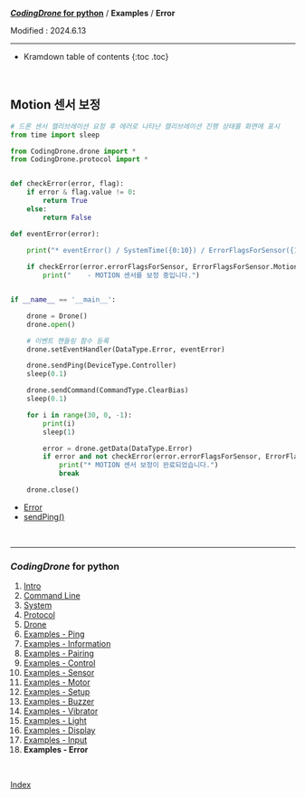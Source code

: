**[*CodingDrone* for python](index.md)** / **Examples** / **Error**

Modified : 2024.6.13

---

* Kramdown table of contents
{:toc .toc}

<br>


<a name="Error_MotionCalibrating"></a>
## Motion 센서 보정

```py
# 드론 센서 캘리브레이션 요청 후 에러로 나타난 캘리브레이션 진행 상태를 화면에 표시
from time import sleep

from CodingDrone.drone import *
from CodingDrone.protocol import *


def checkError(error, flag):
    if error & flag.value != 0:
        return True
    else:
        return False

def eventError(error):
    
    print("* eventError() / SystemTime({0:10}) / ErrorFlagsForSensor({1:032b}) / ErrorFlagsForState({2:032b})".format(error.systemTime, error.errorFlagsForSensor, error.errorFlagsForState))

    if checkError(error.errorFlagsForSensor, ErrorFlagsForSensor.Motion_Calibrating):
        print("    - MOTION 센서를 보정 중입니다.")


if __name__ == '__main__':

    drone = Drone()
    drone.open()

    # 이벤트 핸들링 함수 등록
    drone.setEventHandler(DataType.Error, eventError)

    drone.sendPing(DeviceType.Controller)
    sleep(0.1)

    drone.sendCommand(CommandType.ClearBias)
    sleep(0.1)

    for i in range(30, 0, -1):
        print(i)
        sleep(1)

        error = drone.getData(DataType.Error)
        if error and not checkError(error.errorFlagsForSensor, ErrorFlagsForSensor.Motion_Calibrating):
            print("* MOTION 센서 보정이 완료되었습니다.")
            break

    drone.close()
```

- [Error](04_protocol.md#Error)
- [sendPing()](05_drone.md#sendPing)


<br>


---

<h3><i>CodingDrone</i> for python</H3>

 1. [Intro](01_intro.md)
 2. [Command Line](02_commandline.md)
 3. [System](03_system.md)
 4. [Protocol](04_protocol.md)
 5. [Drone](05_drone.md)
 6. [Examples - Ping](examples_01_ping.md)
 7. [Examples - Information](examples_02_information.md)
 8. [Examples - Pairing](examples_03_pairing.md)
 9. [Examples - Control](examples_04_control.md)
10. [Examples - Sensor](examples_05_sensor.md)
11. [Examples - Motor](examples_06_motor.md)
12. [Examples - Setup](examples_07_setup.md)
13. [Examples - Buzzer](examples_08_buzzer.md)
14. [Examples - Vibrator](examples_09_vibrator.md)
15. [Examples - Light](examples_10_light.md)
16. [Examples - Display](examples_11_display.md)
17. [Examples - Input](examples_12_input.md)
18. **Examples - Error**

<br>

[Index](index.md)
